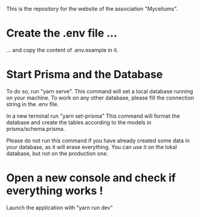 This is the repository for the website of the association "Myceliums".

# Create the .env file ...

... and copy the content of .env.example in it.

# Start Prisma and the Database

To do so, run "yarn serve".
This command will set a local database running on your machine.
To work on any other database, please fill the connection string in the .env file.

In a new terminal run "yarn set-prisma"
This command will format the database and create the tables according to the models in prisma/schema.prisma.

Please do not run this command if you have already created some data in your database, as it will erase everything.
You can use it on the lokal database, but not on the production one.

# Open a new console and check if everything works !

Launch the application with "yarn run dev"